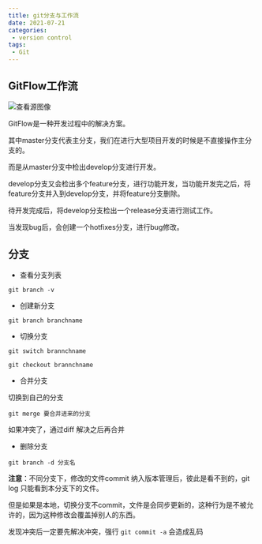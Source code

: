 ```yaml
---
title: git分支与工作流
date: 2021-07-21
categories:
 - version control
tags:
 - Git
---
```


## GitFlow工作流

![查看源图像](https://tse1-mm.cn.bing.net/th/id/R-C.aa2f9f69955336f8ea7f0008a94aa85a?rik=LQsxqJ%2fl5mdp9w&riu=http%3a%2f%2fblog.chucklab.com%2fimg%2fGitFlow.png&ehk=94bWKfeI5OQm6fnD0Ik5s1AMUsV6Jv1wliAisyXxmVE%3d&risl=&pid=ImgRaw&r=0)

GitFlow是一种开发过程中的解决方案。

其中master分支代表主分支，我们在进行大型项目开发的时候是不直接操作主分支的。

而是从master分支中检出develop分支进行开发。

develop分支又会检出多个feature分支，进行功能开发，当功能开发完之后，将feature分支并入到develop分支，并将feature分支删除。

待开发完成后，将develop分支检出一个release分支进行测试工作。

当发现bug后，会创建一个hotfixes分支，进行bug修改。

## 分支

* 查看分支列表

`git branch -v` 

* 创建新分支

`git branch branchname`

* 切换分支

`git switch brannchname`

`git checkout brannchname ` 

* 合并分支

切换到自己的分支

`git merge 要合并进来的分支`

如果冲突了，通过diff 解决之后再合并

* 删除分支

`git branch -d 分支名`

**注意**：不同分支下，修改的文件commit 纳入版本管理后，彼此是看不到的，git log 只能看到本分支下的文件。

但是如果是本地，切换分支不commit，文件是会同步更新的，这种行为是不被允许的，因为这种修改会覆盖掉别人的东西。



发现冲突后一定要先解决冲突，强行 `git commit -a` 会造成乱码